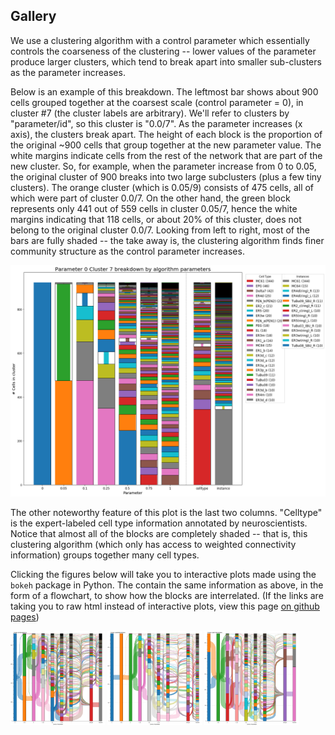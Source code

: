 ## Gallery

We use a clustering algorithm with a control parameter which essentially controls the coarseness of the clustering -- lower values of the parameter produce larger clusters, which tend to break apart into smaller sub-clusters as the parameter increases.

Below is an example of this breakdown. The leftmost bar shows about 900 cells grouped together at the coarsest scale (control parameter = 0),
in cluster #7 (the cluster labels are arbitrary). We'll refer to clusters by "parameter/id", so this cluster is "0.0/7".
As the parameter increases (x axis), the clusters break apart. The height of each block is the proportion of the original ~900 cells
that group together at the new parameter value.
The white margins indicate cells from the rest of the network that are part of the new cluster. So, for example,
when the parameter increase from 0 to 0.05, the original cluster of 900 breaks into two large subclusters (plus a few tiny clusters).
The orange cluster (which is 0.05/9) consists of 475 cells, all of which were part of cluster 0.0/7.
On the other hand, the green block represents only 441 out of 559 cells in cluster 0.05/7, hence the white margins indicating that 118 cells, or about 20%
of this cluster, does not belong to the original cluster 0.0/7.
Looking from left to right, most of the bars are fully shaded -- the take away is, the clustering algorithm finds finer community structure as the control parameter increases.

<img src="figures/cluster_0_7_breakdown.png">

The other noteworthy feature of this plot is the last two columns. "Celltype" is the expert-labeled cell type information annotated by neuroscientists.
Notice that almost all of the blocks are completely shaded -- that is, this clustering algorithm (which only has access to weighted connectivity information)
groups together many cell types.

Clicking the figures below will take you to interactive plots made using the `bokeh` package in Python.
The contain the same information as above, in the form of a flowchart, to show how the blocks are interrelated.
(If the links are taking you to raw html instead of interactive plots, view this page [on github pages](https://josiclab.github.io/flybrain-clustering/gallery.html))

[<img src="figures/cluster_0_7_flowchart.png" width="30%" />](figures/cluster_0_7_breakdown.html)
[<img src="figures/cluster_0.05_9_flowchart.png" width="30%" />](figures/cluster_0.05_9_breakdown.html)
[<img src="figures/cluster_0.05_7_flowchart.png" width="30%" />](figures/cluster_0.05_7_breakdown.html)
